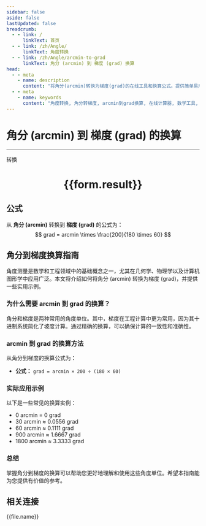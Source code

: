 ```yaml
---
sidebar: false
aside: false
lastUpdated: false
breadcrumb:
  - - link: /
      linkText: 首页
  - - link: /zh/Angle/
      linkText: 角度转换
  - - link: /zh/Angle/arcmin-to-grad
      linkText: 角分 (arcmin) 到 梯度 (grad) 换算
head:
  - - meta
    - name: description
      content: "将角分(arcmin)转换为梯度(grad)的在线工具和换算公式。提供简单易用的角度单位转换计算器。"
  - - meta
    - name: keywords
      content: "角度转换, 角分转梯度, arcmin到grad换算, 在线计算器, 数学工具, 单位转换"
---
```

# 角分 (arcmin) 到 梯度 (grad) 的换算
---
<script setup>
import { onMounted, reactive, inject, ref } from 'vue'
import { NButton, NForm, NFormItem, NInput, NInputNumber, NSelect, NCard, useMessage,NGrid ,NGi } from 'naive-ui'
import { defineClientComponent } from 'vitepress'
import { Angle } from '../../files';
const convert = inject('convert')

const form = reactive({
  number: null,
  result: '',
})

const convertHandler = () => {
  if (form.number !== null && !isNaN(form.number)) {
    const convertedValue = parseFloat(form.number) * 200 / (180 * 60)
    form.result = `${form.number}arcmin = ${convertedValue.toFixed(4)}grad`
  } else {
    form.result = '请输入有效的数值。'
  }
}
</script>

<n-form size="large" :model="form">
  <n-form-item label="角分 (arcmin)">
    <n-input-number v-model:value="form.number" placeholder="输入角分" style="width: 100%" />
  </n-form-item>
  <n-form-item>
    <n-button type="primary" @click="convertHandler" block>转换</n-button>
  </n-form-item>
</n-form>

<n-card  embedded :bordered="false" hoverable>
  <div  style="text-align:center">
    <h1>{{form.result}}</h1>
  </div>
</n-card>

## 公式

从 **角分 (arcmin)** 转换到 **梯度 (grad)** 的公式为：
$$ grad = arcmin \times \frac{200}{180 \times 60} $$

## 角分到梯度换算指南

角度测量是数学和工程领域中的基础概念之一，尤其在几何学、物理学以及计算机图形学中应用广泛。本文将介绍如何将角分 (arcmin) 转换为梯度 (grad)，并提供一些实用示例。

### 为什么需要 arcmin 到 grad 的换算？

角分和梯度是两种常用的角度单位。其中，梯度在工程计算中更为常用，因为其十进制系统简化了坡度计算。通过精确的换算，可以确保计算的一致性和准确性。

### arcmin 到 grad 的换算方法

从角分到梯度的换算公式为：

- **公式：** `grad = arcmin × 200 ÷ (180 × 60)`

### 实际应用示例

以下是一些常见的换算实例：

- 0 arcmin = 0 grad
- 30 arcmin ≈ 0.0556 grad
- 60 arcmin ≈ 0.1111 grad
- 900 arcmin ≈ 1.6667 grad
- 1800 arcmin ≈ 3.3333 grad

### 总结

掌握角分到梯度的换算可以帮助您更好地理解和使用这些角度单位。希望本指南能为您提供有价值的参考。

## 相关连接
<n-grid x-gap="12" :cols="3">
  <n-gi v-for="(file, index) in Angle" :key="index">
    <n-button
      text
      tag="a"
      :href="file.path"
      type="primary"
    >
      {{file.name}}
    </n-button>
  </n-gi>
</n-grid>